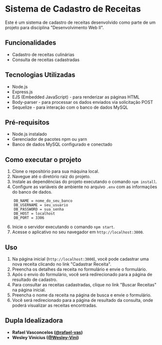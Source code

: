 # Sistema de Cadastro de Receitas

Este é um sistema de cadastro de receitas desenvolvido como parte de um projeto para disciplina "Desenvolvimento Web II".

## Funcionalidades

- Cadastro de receitas culinárias
- Consulta de receitas cadastradas

## Tecnologias Utilizadas

- Node.js
- Express.js
- EJS (Embedded JavaScript) - para renderizar as páginas HTML
- Body-parser - para processar os dados enviados via solicitação POST
- Sequelize - para interação com o banco de dados MySQL

## Pré-requisitos

- Node.js instalado
- Gerenciador de pacotes npm ou yarn
- Banco de dados MySQL configurado e conectado

## Como executar o projeto

1. Clone o repositório para sua máquina local.
2. Navegue até o diretório raiz do projeto.
3. Instale as dependências do projeto executando o comando `npm install`.
4. Configure as variáveis de ambiente no arquivo `.env` com as informações do banco de dados.
```
    DB_NAME = nome_do_seu_banco
    DB_USERNAME = seu_usuario
    DB_PASSWORD = sua_senha
    DB_HOST = localhost
    DB_PORT = 3306
```
6. Inicie o servidor executando o comando `npm start`.
7. Acesse o aplicativo no seu navegador em `http://localhost:3000`.

## Uso

1. Na página inicial (`http://localhost:3000`), você pode cadastrar uma nova receita clicando no link "Cadastrar Receita".
2. Preencha os detalhes da receita no formulário e envie o formulário.
3. Após o envio do formulário, você será redirecionado para a página de resultado de cadastro.
4. Para consultar as receitas cadastradas, clique no link "Buscar Receitas" na página inicial.
5. Preencha o nome da receita na página de busca e envie o formulário.
6. Você será redirecionado para a página de resultado da consulta, onde poderá visualizar as receitas encontradas.

## Dupla Idealizadora
- **Rafael Vasconcelos ([@rafael-vas](https://github.com/rafael-vas))**
- **Wesley Vinícius ([@Wesley-Vini](https://github.com/Wesley-Vini))**
